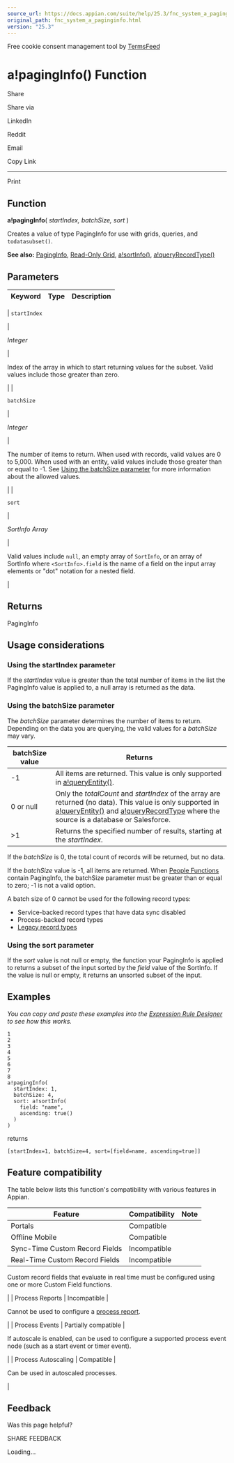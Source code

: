 ```yaml
---
source_url: https://docs.appian.com/suite/help/25.3/fnc_system_a_paginginfo.html
original_path: fnc_system_a_paginginfo.html
version: "25.3"
---
```


Free cookie consent management tool by [TermsFeed](https://www.termsfeed.com/)

# a!pagingInfo() Function

Share

Share via

LinkedIn

Reddit

Email

Copy Link

* * *

Print

## Function

**a!pagingInfo**( _startIndex, batchSize, sort_ )

Creates a value of type PagingInfo for use with grids, queries, and `todatasubset()`.

**See also:** [PagingInfo](Appian_Data_Types.html#paginginfo), [Read-Only Grid](Paging_Grid_Component.html), [a!sortInfo()](fnc_system_a_sortinfo.html), [a!queryRecordType()](fnc_system_queryrecordtype.html)

## Parameters

| Keyword | Type | Description |
| --- | --- | --- |
|
`startIndex`

 |

_Integer_

 |

Index of the array in which to start returning values for the subset. Valid values include those greater than zero.

 |
|

`batchSize`

 |

_Integer_

 |

The number of items to return. When used with records, valid values are 0 to 5,000. When used with an entity, valid values include those greater than or equal to -1. See [Using the batchSize parameter](#using-the-batchsize-parameter) for more information about the allowed values.

 |
|

`sort`

 |

_SortInfo Array_

 |

Valid values include `null`, an empty array of `SortInfo`, or an array of SortInfo where `<SortInfo>.field` is the name of a field on the input array elements or "dot" notation for a nested field.

 |

## Returns

PagingInfo

## Usage considerations

### Using the startIndex parameter

If the _startIndex_ value is greater than the total number of items in the list the PagingInfo value is applied to, a null array is returned as the data.

### Using the batchSize parameter

The _batchSize_ parameter determines the number of items to return. Depending on the data you are querying, the valid values for a _batchSize_ may vary.

| batchSize value | Returns |
| --- | --- |
| \-1 | All items are returned. This value is only supported in [a!queryEntity()](fnc_system_a_queryentity.html). |
| 0 or null | Only the _totalCount_ and _startIndex_ of the array are returned (no data). This value is only supported in [a!queryEntity()](fnc_system_a_queryentity.html) and [a!queryRecordType](fnc_system_queryrecordtype.html) where the source is a database or Salesforce. |
| \>1 | Returns the specified number of results, starting at the _startIndex_. |

If the _batchSize_ is 0, the total count of records will be returned, but no data.

If the _batchSize_ value is -1, all items are returned. When [People Functions](fnc_people_topeople.html) contain PagingInfo, the batchSize parameter must be greater than or equal to zero; -1 is not a valid option.

A batch size of 0 cannot be used for the following record types:

-   Service-backed record types that have data sync disabled
-   Process-backed record types
-   [Legacy record types](update-a-record-type.html)

### Using the sort parameter

If the _sort_ value is not null or empty, the function your PagingInfo is applied to returns a subset of the input sorted by the _field_ value of the SortInfo. If the value is null or empty, it returns an unsorted subset of the input.

## Examples

_You can copy and paste these examples into the [Expression Rule Designer](Expression_Rules.html) to see how this works._

```
1
2
3
4
5
6
7
8
a!pagingInfo(
  startIndex: 1,
  batchSize: 4,
  sort: a!sortInfo(
    field: "name",
    ascending: true()
  )
)
```

returns

`[startIndex=1, batchSize=4, sort=[field=name, ascending=true]]`

## Feature compatibility

The table below lists this function's compatibility with various features in Appian.

| Feature | Compatibility | Note |
| --- | --- | --- |
| Portals | Compatible |  |
| Offline Mobile | Compatible |  |
| Sync-Time Custom Record Fields | Incompatible |  |
| Real-Time Custom Record Fields | Incompatible |
Custom record fields that evaluate in real time must be configured using one or more Custom Field functions.

 |
| Process Reports | Incompatible |

Cannot be used to configure a [process report](Process_Reports.html).

 |
| Process Events | Partially compatible |

If autoscale is enabled, can be used to configure a supported process event node (such as a start event or timer event).

 |
| Process Autoscaling | Compatible |

Can be used in autoscaled processes.

 |

## Feedback

Was this page helpful?

SHARE FEEDBACK

Loading...